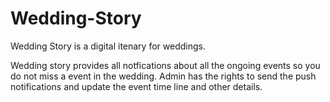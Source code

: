 # Wedding-Story
Wedding Story is a digital itenary for weddings. 

Wedding story provides all notfications about all the ongoing events so you do not miss a event in the wedding. 
Admin has the rights to send the push notifications and update the event time line and other details.
